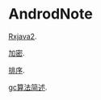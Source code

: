 # AndrodNote
[Rxjava2](https://github.com/litian1a/AndrodNote/blob/master/md/Rxjava2.md).

[加密](https://github.com/litian1a/AndrodNote/blob/master/md/encrypt.md).

[排序](https://github.com/litian1a/AndrodNote/blob/master/md/sort.md).

[gc算法简述](https://github.com/litian1a/AndrodNote/blob/master/md/gc.md).


